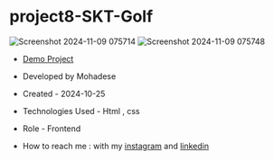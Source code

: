 # project8-SKT-Golf

![Screenshot 2024-11-09 075714](https://github.com/user-attachments/assets/35d8d55a-0550-44cd-93e4-1dd0ca82fbde)
![Screenshot 2024-11-09 075748](https://github.com/user-attachments/assets/762103fd-7f0d-40f3-8394-0e1e093c05f1)

- [Demo Project]( https://mohadsezare-web.github.io/project8-SKT-Golf/)

- Developed by Mohadese

- Created - 2024-10-25

- Technologies Used - Html , css

- Role - Frontend

- How to reach me : with my [instagram](https://www.instagram.com/mohadsezare_web) and [linkedin](https://www.linkedin.com/in/mohadsezare_web)
